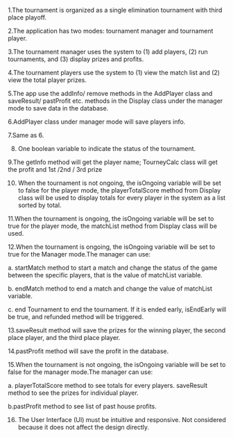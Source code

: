 1.The tournament is organized as a single elimination tournament with third place playoff.

2.The application has two modes: tournament manager and tournament player. 

3.The tournament manager uses the system to (1) add players, (2) run tournaments, and (3) display prizes and profits.

4.The tournament players use the system to (1) view the match list and (2) view the total player prizes.

5.The app use the addInfo/ remove methods in the AddPlayer class and saveResult/ pastProfit etc. methods in the Display class under the manager mode to save data in the database.

6.AddPlayer class under manager mode will save players info.

7.Same as 6.

8. One boolean variable to indicate the status of the tournament.

9.The getInfo method will get the player name; TourneyCalc class will get the profit and 1st /2nd / 3rd prize

10. When the tournament is not ongoing, the isOngoing variable will be set to false for the player mode, the playerTotalScore method from Display class will be used to display totals for every player in the system as a list sorted by total.

11.When the tournament is ongoing, the isOngoing variable will be set to true for the player mode, the matchList method from Display class will be used.

12.When the tournament is ongoing, the isOngoing variable will be set to true for the  Manager mode.The manager can use:

a. startMatch method to start a match and change the status of the game between the specific players, that is the value of matchList variable.

b. endMatch method to end a match and change the value of matchList variable.

c. end Tournament to end the tournament. If it is ended early, isEndEarly will be true, and refunded method will be triggered.

13.saveResult method will save the prizes for the winning player, the second place player, and the third place player.

14.pastProfit method will save the profit in the database.

15.When the tournament is not ongoing, the isOngoing variable will be set to false for the manager mode.The manager can use:

a. playerTotalScore method to see totals for every players. saveResult method to see the prizes for individual player.

b.pastProfit method to see list of past house profits.

16. The User Interface (UI) must be intuitive and responsive.
Not considered because it does not affect the design directly.